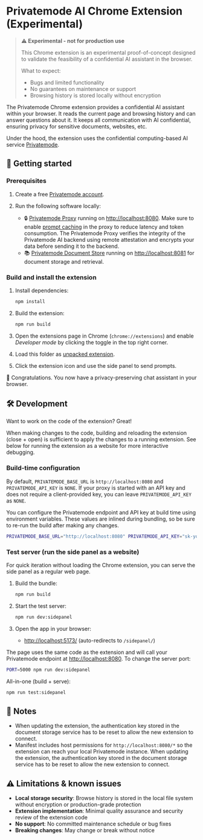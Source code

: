 # Privatemode AI Chrome Extension (Experimental)

> **⚠️ Experimental - not for production use**
>
> This Chrome extension is an experimental proof-of-concept designed to validate the feasibility of a confidential AI assistant in the browser. 
>
> What to expect:
> - Bugs and limited functionality
> - No guarantees on maintenance or support
> - Browsing history is stored locally without encryption

The Privatemode Chrome extension provides a confidential AI assistant within your browser. It reads the current page and browsing history and can answer questions about it. It keeps all communication with AI confidential, ensuring privacy for sensitive documents, websites, etc. 

Under the hood, the extension uses the confidential computing-based AI service [Privatemode](https://www.privatemode.ai/).

## 🚀 Getting started

### Prerequisites

1. Create a free [Privatemode account](https://portal.privatemode.ai/sign-in/create). 

2. Run the following software locally: 

    - 🔒 [Privatemode Proxy](https://docs.privatemode.ai/guides/proxy-configuration) running on <http://localhost:8080>. Make sure to enable [prompt caching](https://docs.privatemode.ai/guides/proxy-configuration#prompt-caching) in the proxy to reduce latency and token consumption. The Privatemode Proxy verifies the integrity of the Privatemode AI backend using remote attestation and encrypts your data before sending it to the backend.  
    - 📚 [Privatemode Document Store](https://github.com/edgelesssys/privatemode-document-store-demo) running on <http://localhost:8081> for document storage and retrieval.

### Build and install the extension


1. Install dependencies:

    ```sh
    npm install
    ```

2. Build the extension:

    ```sh
    npm run build
    ```

3. Open the extensions page in Chrome (`chrome://extensions`) and enable *Developer mode* by clicking the toggle in the top right corner.  
4. Load this folder as [unpacked extension](https://developer.chrome.com/docs/extensions/mv3/getstarted/development-basics/#load-unpacked).
5. Click the extension icon and use the side panel to send prompts.

🎉 Congratulations. You now have a privacy-preserving chat assistant in your browser.

## 🛠️ Development

Want to work on the code of the extension? Great! 

When making changes to the code, building and reloading the extension (close + open) is sufficient to apply the changes to a running extension. See below for running the extension as a website for more interactive debugging.

### Build-time configuration

By default, `PRIVATEMODE_BASE_URL` is `http://localhost:8080` and `PRIVATEMODE_API_KEY` is `NONE`. If your proxy is started with an API key and does not require a client-provided key, you can leave `PRIVATEMODE_API_KEY` as `NONE`.

You can configure the Privatemode endpoint and API key at build time using environment variables. These values are inlined during bundling, so be sure to re-run the build after making any changes.

```sh
PRIVATEMODE_BASE_URL="http://localhost:8080" PRIVATEMODE_API_KEY="sk-your-key" npm run build
```

### Test server (run the side panel as a website)

For quick iteration without loading the Chrome extension, you can serve the side panel as a regular web page.

1. Build the bundle:

    ```sh
    npm run build
    ```

2. Start the test server:

    ```sh
    npm run dev:sidepanel
    ```

3. Open the app in your browser:

    - <http://localhost:5173/> (auto-redirects to `/sidepanel/`)

The page uses the same code as the extension and will call your Privatemode endpoint at <http://localhost:8080>. To change the server port:

```sh
PORT=5000 npm run dev:sidepanel
```

All-in-one (build + serve):

```sh
npm run test:sidepanel
```

## 📝 Notes

* When updating the extension, the authentication key stored in the document storage service has to be reset to allow the new extension to connect.
* Manifest includes host permissions for `http://localhost:8080/*` so the extension can reach your local Privatemode instance.
When updating the extension, the authentication key stored in the document storage service has to be reset to allow the new extension to connect.

## ⚠️ Limitations & known issues

- **Local storage security**: Browse history is stored in the local file system without encryption or production-grade protection
- **Extension implementation**: Minimal quality assurance and security review of the extension code
- **No support**: No committed maintenance schedule or bug fixes
- **Breaking changes**: May change or break without notice
